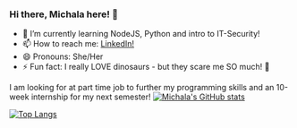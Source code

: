 ### Hi there, Michala here! 👋


- 🌱 I’m currently learning NodeJS, Python and intro to IT-Security!
- 📫 How to reach me: [LinkedIn!](https://www.linkedin.com/in/michalanybroe)
- 😄 Pronouns: She/Her
- ⚡ Fun fact: I really LOVE dinosaurs - but they scare me SO much! 🦖

I am looking for at part time job to further my programming skills and an 10-week internship for my next semester!
[![Michala's GitHub stats](https://github-readme-stats.vercel.app/api?username=MichalaNybroe)](https://www.linkedin.com/in/michalanybroe)

[![Top Langs](https://github-readme-stats.vercel.app/api/top-langs/?username=MichalaNybroe)](https://www.linkedin.com/in/michalanybroe)


<!--

Here are some ideas to get you started:

- 🔭 I’m currently working on ...
- 👯 I’m looking to collaborate on ...
- 🤔 I’m looking for help with ...
- 💬 Ask me about ...
-->
